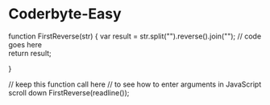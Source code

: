 Coderbyte-Easy
==============
function FirstReverse(str) { 
    var result = str.split("").reverse().join("");
  // code goes here  
  return result; 
         
}
   
// keep this function call here 
// to see how to enter arguments in JavaScript scroll down
FirstReverse(readline());           
